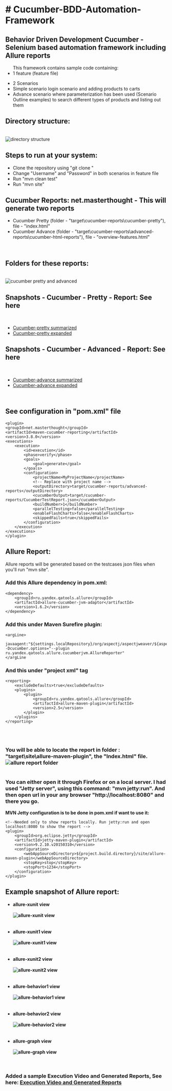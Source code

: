 <h1># Cucumber-BDD-Automation-Framework</h1>
<h2>Behavior Driven Development Cucumber - Selenium based automation framework including Allure reports</h2>

<ul>This framework contains sample code containing:
	<li>1 feature (feature file)</li></ul>
	<ul><li>2 Scenarios</li>
	<li>Simple scenario login scenario and adding products to carts</li>
	<li>Advance scenario where parameterization has been used (Scenario Outline examples) to search different types of products and listing out them</li></ul>
	  
<h2>Directory structure:</h2>
<br>
<img src="https://github.com/rohinegi548/Cucumber-BDD-Automation-Framework/blob/master/images/directoryStructure.PNG" title = "directory structure"/>

<br>

<h2>Steps to run at your system:</h2>
	<ul>
	<li>Clone the repository using "git clone <repository url>"</li>
	<li>Change "Username" and "Password" in both scenarios in feature file</li>
	<li>Run "mvn clean test"</li>
	<li>Run "mvn site"</li>
	</ul>
	
<h2>Cucumber Reports: net.masterthought - This will generate two reports</h2>
	<ul>
	<li>Cucumber Pretty (folder - "target\cucumber-reports\cucumber-pretty"), file - "index.html"</li>
	<li>Cucumber Advance (folder - "target\cucumber-reports\advanced-reports\cucumber-html-reports"), file - "overview-features.html"	</li>
	</ul>
	<br>
<h2>Folders for these reports:</h2>
<br>
<img src = "https://github.com/rohinegi548/Cucumber-BDD-Automation-Framework/blob/master/images/cucumber-pretty-advanced.PNG" title = "cucumber pretty and advanced"/>
<br>

<h2>Snapshots - Cucumber - Pretty - Report: See here </h2>
<br>
<ul>
<li><a href = "https://github.com/rohinegi548/Cucumber-BDD-Automation-Framework/blob/master/images/cucumber-pretty1.PNG" title = "cucumber pretty and advanced">Cucumber-pretty summarized</a></li>
<li><a href = "https://github.com/rohinegi548/Cucumber-BDD-Automation-Framework/blob/master/images/cucumber-pretty2.png" title = "cucumber pretty and advanced">Cucumber-pretty expanded</a></li>
</ul>

<h2>Snapshots - Cucumber - Advanced - Report: See here </h2>
<br>
<ul>
<li><a href = "https://github.com/rohinegi548/Cucumber-BDD-Automation-Framework/blob/master/images/cucumber-advanced2.PNG" title = "cucumber pretty and advanced">Cucumber-advance summarized</a></li>
<li><a href = "https://github.com/rohinegi548/Cucumber-BDD-Automation-Framework/blob/master/images/cucumber-advance1.png" title = "cucumber pretty and advanced">Cucumber-advance expanded</a></li>
</ul>

<br>
	
<h2>See configuration in "pom.xml" file</h2>

	<plugin>
	<groupId>net.masterthought</groupId>
	<artifactId>maven-cucumber-reporting</artifactId>
	<version>3.8.0</version>
	<executions>
		<execution>
			<id>execution</id>
			<phase>verify</phase>
			<goals>
				<goal>generate</goal>
			</goals>
			<configuration>
				<projectName>MyProjectName</projectName>
				<!-- Replace with project name -->
				<outputDirectory>target/cucumber-reports/advanced-reports</outputDirectory>
				<cucumberOutput>target/cucumber-reports/CucumberTestReport.json</cucumberOutput>
				<buildNumber>1</buildNumber>
				<parallelTesting>false</parallelTesting>
				<enableFlashCharts>false</enableFlashCharts>
				<skippedFails>true</skippedFails>
			</configuration>
		</execution>
	</executions>
	</plugin>

				
				
				
<h2>Allure Report:</h2> Allure reports will be generated based on the testcases json files when you'll run "mvn site". 
<h3>Add this Allure dependency in pom.xml:</h3>

	<dependency>
		<groupId>ru.yandex.qatools.allure</groupId>
		<artifactId>allure-cucumber-jvm-adaptor</artifactId>
		<version>1.6.2</version>
	</dependency>

	
<h3>Add this under Maven Surefire plugin:</h3>

	<argLine>
		javaagent:"${settings.localRepository}/org/aspectj/aspectjweaver/${aspectj.version}/aspectjweaver-${aspectj.version}.jar"                     -Dcucumber.options="--plugin ru.yandex.qatools.allure.cucumberjvm.AllureReporter"
	</argLine

	
<h3>And this under "project xml" tag</h3>	

	<reporting>
		<excludeDefaults>true</excludeDefaults>
		<plugins>
			<plugin>
				<groupId>ru.yandex.qatools.allure</groupId>
				<artifactId>allure-maven-plugin</artifactId>
				<version>2.5</version>
			</plugin>
		</plugins>
	</reporting>
	
<br><br>
<h3>You will be able to locate the report in folder : "target\site\allure-maven-plugin", the "Index.html" file. 
<br>
<img src = "https://github.com/rohinegi548/Cucumber-BDD-Automation-Framework/blob/master/images/allure-report.PNG" title = "allure report folder"/>
<br><br><br>
You can either open it through Firefox or on a local server. I had used "Jetty server", using this command: "mvn jetty:run". And then open url in your any browser "http://localhost:8080" and there you go.</h3>

<b>MVN Jetty configuration is to be done in pom.xml if want to use it:</b>

	<!--Needed only to show reports locally. Run jetty:run and open localhost:8080 to show the report -->
	<plugin>
		<groupId>org.eclipse.jetty</groupId>
		<artifactId>jetty-maven-plugin</artifactId>
		<version>9.2.10.v20150310</version>
		<configuration>
			<webAppSourceDirectory>${project.build.directory}/site/allure-maven-plugin</webAppSourceDirectory>
			<stopKey>stop</stopKey>
			<stopPort>1234</stopPort>
		</configuration>
	</plugin>

<h2>Example snapshot of Allure report: </h2>

<ul><b>
<li>allure-xunit view<br><br>
<img src = "https://github.com/rohinegi548/Cucumber-BDD-Automation-Framework/blob/master/images/allure-xunit.PNG" title = "allure-xunit view"/></li><br><br>
<li>allure-xunit1 view<br><br>
<img src = "https://github.com/rohinegi548/Cucumber-BDD-Automation-Framework/blob/master/images/allure-xunit1.PNG" title = "allure-xunit1 view"/></li><br><br>
<li>allure-xunit2 view<br><br>
<img src = "https://github.com/rohinegi548/Cucumber-BDD-Automation-Framework/blob/master/images/allure-xunit2.PNG" title = "allure-xunit2 view"/></li><br><br>
<li>allure-behavior1 view<br><br>
<img src = "https://github.com/rohinegi548/Cucumber-BDD-Automation-Framework/blob/master/images/behavior1.PNG" title = "allure-behavior1 view"/></li><br><br>
<li>allure-behavior2 view<br><br>
<img src = "https://github.com/rohinegi548/Cucumber-BDD-Automation-Framework/blob/master/images/behavior2.PNG" title = "allure-behavior2 view"/></li><br><br>
<li>allure-graph view<br><br>
<img src = "https://github.com/rohinegi548/Cucumber-BDD-Automation-Framework/blob/master/images/allure-graph.png" title = "allure-graph view"/></li><br><br>
</b></ul>

<h3>Added a sample Execution Video and Generated Reports, See here: 
<a width="400px" height="200px" href="https://github.com/rohinegi548/Cucumber-BDD-Automation-Framework/blob/master/Execution%20Demo.mp4">Execution Video and Generated Reports</a></h3>

